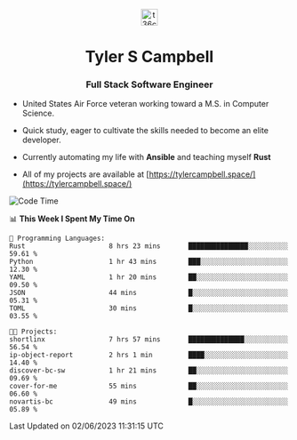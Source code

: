 <p align="center">
<a href="https://www.linkedin.com/in/t36campbell" target="blank"><img align="center" src="https://ik.imagekit.io/t36campbell/Portfolio/linkedin.png.original_m8bbGgPh6.png" alt="t36campbell" height="30" width="30" /></a>
</p>
<h1 align="center">Tyler S Campbell</h1>
<h3 align="center">Full Stack Software Engineer</h3>

* United States Air Force veteran working toward a M.S. in Computer Science.

* Quick study, eager to cultivate the skills needed to become an elite developer.

* Currently automating my life with **Ansible** and teaching myself **Rust**

* All of my projects are available at [https://tylercampbell.space/](https://tylercampbell.space/)

<!--START_SECTION:waka-->
![Code Time](http://img.shields.io/badge/Code%20Time-2%2C538%20hrs%2032%20mins-blue)

📊 **This Week I Spent My Time On** 

```text
💬 Programming Languages: 
Rust                     8 hrs 23 mins       ███████████████░░░░░░░░░░   59.61 % 
Python                   1 hr 43 mins        ███░░░░░░░░░░░░░░░░░░░░░░   12.30 % 
YAML                     1 hr 20 mins        ██░░░░░░░░░░░░░░░░░░░░░░░   09.50 % 
JSON                     44 mins             █░░░░░░░░░░░░░░░░░░░░░░░░   05.31 % 
TOML                     30 mins             █░░░░░░░░░░░░░░░░░░░░░░░░   03.55 % 

🐱‍💻 Projects: 
shortlinx                7 hrs 57 mins       ██████████████░░░░░░░░░░░   56.54 % 
ip-object-report         2 hrs 1 min         ████░░░░░░░░░░░░░░░░░░░░░   14.40 % 
discover-bc-sw           1 hr 21 mins        ██░░░░░░░░░░░░░░░░░░░░░░░   09.69 % 
cover-for-me             55 mins             ██░░░░░░░░░░░░░░░░░░░░░░░   06.60 % 
novartis-bc              49 mins             █░░░░░░░░░░░░░░░░░░░░░░░░   05.89 % 
```


 Last Updated on 02/06/2023 11:31:15 UTC
<!--END_SECTION:waka-->
